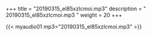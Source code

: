 +++
title = "20190315_el85xzlcmoi.mp3"
description = " 20190315_el85xzlcmoi.mp3 "
weight = 20
+++

{{< myaudio01 mp3="20190315_el85xzlcmoi.mp3" >}}

